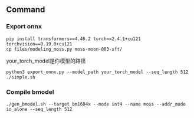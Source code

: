 ## Command

### Export onnx

```
pip install transformers==4.46.2 torch==2.4.1+cu121 torchvision==0.19.0+cu121
cp files/modeling_moss.py moss-moon-003-sft/
```

your_torch_model是你模型的路径

```
python3 export_onnx.py --model_path your_torch_model --seq_length 512
./simple.sh
```

### Compile bmodel

```
./gen_bmodel.sh --target bm1684x --mode int4 --name moss --addr_mode io_alone --seq_length 512
```

